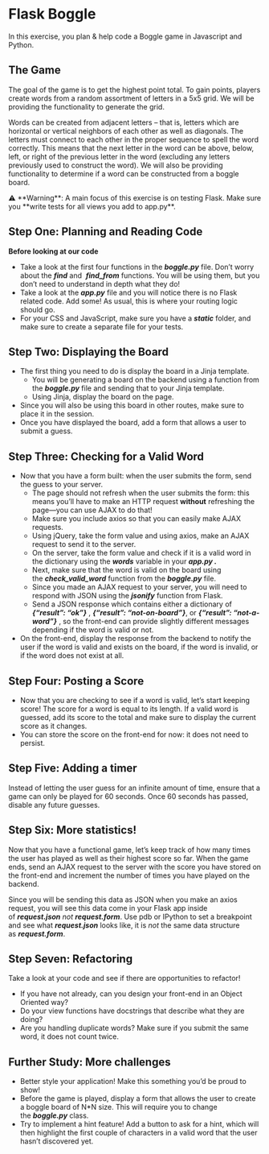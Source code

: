 # Flask Boggle

In this exercise, you plan & help code a Boggle game in Javascript and Python.

## **The Game**

The goal of the game is to get the highest point total. To gain points, players create words from a random assortment of letters in a 5x5 grid. We will be providing the functionality to generate the grid.

Words can be created from adjacent letters – that is, letters which are horizontal or vertical neighbors of each other as well as diagonals. The letters must connect to each other in the proper sequence to spell the word correctly. This means that the next letter in the word can be above, below, left, or right of the previous letter in the word (excluding any letters previously used to construct the word). We will also be providing functionality to determine if a word can be constructed from a boggle board.

<aside>
⚠️ **Warning**: A main focus of this exercise is on testing Flask. Make sure you **write tests for all views you add to app.py**.

</aside>

## **Step One: Planning and Reading Code**

**Before looking at our code**

- Take a look at the first four functions in the ***boggle.py*** file. Don’t worry about the ***find*** and  ***find_from*** functions. You will be using them, but you don’t need to understand in depth what they do!
- Take a look at the ***app.py*** file and you will notice there is no Flask related code. Add some! As usual, this is where your routing logic should go.
- For your CSS and JavaScript, make sure you have a ***static*** folder, and make sure to create a separate file for your tests.

## **Step Two: Displaying the Board**

- The first thing you need to do is display the board in a Jinja template.
    - You will be generating a board on the backend using a function from the ***boggle.py*** file and sending that to your Jinja template.
    - Using Jinja, display the board on the page.
- Since you will also be using this board in other routes, make sure to place it in the session.
- Once you have displayed the board, add a form that allows a user to submit a guess.

## **Step Three: Checking for a Valid Word**

- Now that you have a form built: when the user submits the form, send the guess to your server.
    - The page should not refresh when the user submits the form: this means you’ll have to make an HTTP request **without** refreshing the page—you can use AJAX to do that!
    - Make sure you include axios so that you can easily make AJAX requests.
    - Using jQuery, take the form value and using axios, make an AJAX request to send it to the server.
    - On the server, take the form value and check if it is a valid word in the dictionary using the ***words*** variable in your ***app.py .***
    - Next, make sure that the word is valid on the board using the ***check_valid_word*** function from the ***boggle.py*** file.
    - Since you made an AJAX request to your server, you will need to respond with JSON using the ***jsonify*** function from Flask.
    - Send a JSON response which contains either a dictionary of ***{“result”: “ok”}*** , ***{“result”: “not-on-board”}***, or ***{“result”: “not-a-word”}*** , so the front-end can provide slightly different messages depending if the word is valid or not.
- On the front-end, display the response from the backend to notify the user if the word is valid and exists on the board, if the word is invalid, or if the word does not exist at all.

## **Step Four: Posting a Score**

- Now that you are checking to see if a word is valid, let’s start keeping score! The score for a word is equal to its length. If a valid word is guessed, add its score to the total and make sure to display the current score as it changes.
- You can store the score on the front-end for now: it does not need to persist.

## **Step Five: Adding a timer**

Instead of letting the user guess for an infinite amount of time, ensure that a game can only be played for 60 seconds. Once 60 seconds has passed, disable any future guesses.

## **Step Six: More statistics!**

Now that you have a functional game, let’s keep track of how many times the user has played as well as their highest score so far. When the game ends, send an AJAX request to the server with the score you have stored on the front-end and increment the number of times you have played on the backend.

Since you will be sending this data as JSON when you make an axios request, you will see this data come in your Flask app inside of ***request.json*** *not* ***request.form***. Use pdb or IPython to set a breakpoint and see what ***request.json*** looks like, it is *not* the same data structure as ***request.form***.

## **Step Seven: Refactoring**

Take a look at your code and see if there are opportunities to refactor!

- If you have not already, can you design your front-end in an Object Oriented way?
- Do your view functions have docstrings that describe what they are doing?
- Are you handling duplicate words? Make sure if you submit the same word, it does not count twice.

## **Further Study: More challenges**

- Better style your application! Make this something you’d be proud to show!
- Before the game is played, display a form that allows the user to create a boggle board of N*N size. This will require you to change the ***boggle.py*** class.
- Try to implement a hint feature! Add a button to ask for a hint, which will then highlight the first couple of characters in a valid word that the user hasn’t discovered yet.
